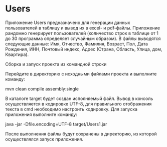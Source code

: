 # Users

Приложение Users предназначено для генерации данных пользователей в таблицу и вывод их в excel- и pdf-файлы.
Приложение рандомно генерирует пользователей (количество строк в таблице от 1 до 30 программа определяет 
случайным образом).
В файлы выводятся следующие данные: Имя, Отчество, Фамилия, Возраст, Пол, Дата Рождения, ИНН, Почтовый индекс, 
Адрес (Страна, Область, Улица, дом, Квартира).

Сборка и запуск проекта из командной строки

Перейдите в директорию с исходными файлами проекта и выполните команду:

mvn clean compile assembly:single

В каталоге target будет создан исполняемый файл.
Вывод в консоль осуществляется в кодировке UTF-8, для правильного отображения текста в cmd необходимо 
настроить кодировку.
Для запуска приложения выполните команду:

java -jar -Dfile.encoding=UTF-8 target/Users1.jar

После выполнения файлы будут сохранены в директорию, из которой осуществлялся запуск приложения.
